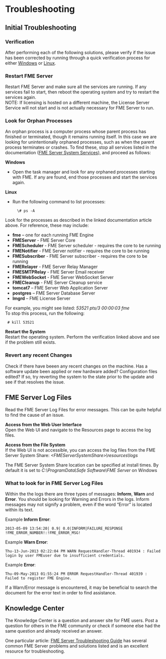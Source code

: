 # Troubleshooting #

## Initial Troubleshooting ##

### Verification ###

After performing each of the following solutions, please verify if the issue has been corrected by running through a quick verification process for either [Windows](http://docs.safe.com/fme/html/FME_Server_Documentation/Content/AdminGuide/VerifyInstallation_Windows.htm) or [Linux](http://docs.safe.com/fme/html/FME_Server_Documentation/Content/AdminGuide/VerifyInstallation_Linux.htm).

### Restart FME Server ###

Restart FME Server and make sure all the services are running. If any services fail to start, then reboot the operating system and try to restart the services again.
<br>
NOTE: If licensing is hosted on a different machine, the License Server Service will not start and is not actually necessary for FME Server to run.

### Look for Orphan Processes ###

An orphan process is a computer process whose parent process has finished or terminated, though it remains running itself. In this case we are looking for unintentionally orphaned processes, such as when the parent process terminates or crashes. To find these, stop all services listed in the documentation ([FME Server System Services](http://docs.safe.com/fme/html/FME_Server_Documentation/Content/AdminGuide/Working_with_the_System_Services.htm)), and proceed as follows:

**Windows**

- Open the task manager and look for any orphaned processes starting with FME. If any are found, end those processes and start the services again.

**Linux**

- Run the following command to list processes:

		\# ps -A

Look for the processes as described in the linked documentation article above. For reference, these may include:

- **fme** – one for each running FME Engine
- **FMEServer** - FME Server Core
- **FMEScheduler** - FME Server scheduler - requires the core to be running
- **FMENotifier** - FME Server notifier - requires the core to be running
- **FMESubscriber** - FME Server subscriber - requires the core to be running
- **FMERelayer** - FME Server Relay Manager
- **FMESMTPRelay** - FME Server Email receiver
- **FMEWebSocket** - FME Server WebSocket Server
- **FMECleanup** - FME Server Cleanup service
- **tomcat7** – FME Server Web Application Server
- **postgres** – FME Server Database Server
- **lmgrd** – FME License Server

For example, you might see listed: *53521 pts/3 00:00:03 fme*
<br>
To stop this process, run the following:

	 # kill 53521

**Restart the System**
<br>
Restart the operating system. Perform the verification linked above and see if the problem still exists.

### Revert any recent Changes ###
Check if there have beeen any recent changes on the machine. Has a software update been applied or new hardware added? Configuration files edited? If so, try reverting the system to the state prior to the update and see if that resolves the issue.

## FME Server Log Files ##

Read the FME Server Log Files for error messages. This can be quite helpful to find the cause of an issue.

**Access from the Web User Interface** 
<br>
Open the Web UI and navigate to the Resources page to access the log files.

**Access from the File System**
<br>
If the Web UI is not accessible, you can access the log files from the FME Server System Share: *<FMEServerSystemShare\>\resources\logs*

The FME Server System Share location can be specified at install times. By default it is set to *C:\ProgramData\Safe Software\FME Server* on Windows

### What to look for in FME Server Log Files ###

Within the the logs there are three types of messages: **Inform**, **Warn** and **Error**. You should be looking for Warning and Errors in the logs. Inform messages may not signify a problem, even if the word “Error” is located within its text.

Example **Inform Error**:

	2013-05-09 13:54:20| 0.9| 0.0|INFORM|FAILURE_RESPONSE !FME_ERROR_NUMBER!:!FME_ERROR_MSG!

Example **Warn Error**:

	Thu-13-Jun-2013 02:22:04 PM WARN RequestHandler-Thread 401934 : Failed login by user FMEuser due to insufficient credentials.

Example **Error**:

	Thu-09-May-2013 01:55:24 PM ERROR RequestHandler-Thread 401939 : Failed to register FME Engine.

If a Warn/Error message is encountered, it may be beneficial to search the document for the error text in order to find assistance.

## Knowledge Center ##

The Knowledge Center is a question and answer site for FME users. Post a question for others in the FME community or check if someone else had the same question and already received an answer.

One particular article: [FME Server Troubleshooting Guide](https://knowledge.safe.com/articles/540/fme-server-troubleshooting-guide.html) has several common FME Server problems and solutions listed and is an excellent resource for troubleshooting. 